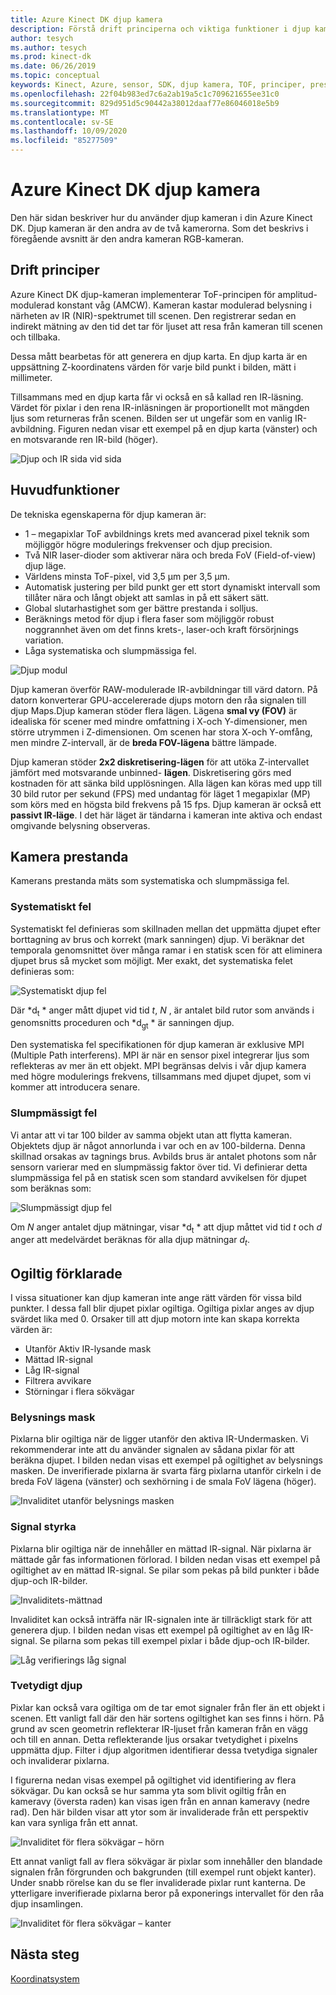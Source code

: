 ```yaml
---
title: Azure Kinect DK djup kamera
description: Förstå drift principerna och viktiga funktioner i djup kameran i din Azure Kinect DK.
author: tesych
ms.author: tesych
ms.prod: kinect-dk
ms.date: 06/26/2019
ms.topic: conceptual
keywords: Kinect, Azure, sensor, SDK, djup kamera, TOF, principer, prestanda, ogiltighet
ms.openlocfilehash: 22f04b983ed7c6a2ab19a5c1c709621655ee31c0
ms.sourcegitcommit: 829d951d5c90442a38012daaf77e86046018e5b9
ms.translationtype: MT
ms.contentlocale: sv-SE
ms.lasthandoff: 10/09/2020
ms.locfileid: "85277509"
---
```

# <a name="azure-kinect-dk-depth-camera"></a>Azure Kinect DK djup kamera

Den här sidan beskriver hur du använder djup kameran i din Azure Kinect DK. Djup kameran är den andra av de två kamerorna. Som det beskrivs i föregående avsnitt är den andra kameran RGB-kameran.  

## <a name="operating-principles"></a>Drift principer

Azure Kinect DK djup-kameran implementerar ToF-principen för amplitud-modulerad konstant våg (AMCW). Kameran kastar modulerad belysning i närheten av IR (NIR)-spektrumet till scenen. Den registrerar sedan en indirekt mätning av den tid det tar för ljuset att resa från kameran till scenen och tillbaka.

Dessa mått bearbetas för att generera en djup karta. En djup karta är en uppsättning Z-koordinatens värden för varje bild punkt i bilden, mätt i millimeter.

Tillsammans med en djup karta får vi också en så kallad ren IR-läsning. Värdet för pixlar i den rena IR-inläsningen är proportionellt mot mängden ljus som returneras från scenen. Bilden ser ut ungefär som en vanlig IR-avbildning. Figuren nedan visar ett exempel på en djup karta (vänster) och en motsvarande ren IR-bild (höger).

![Djup och IR sida vid sida](./media/concepts/depth-camera-depth-ir.png)

## <a name="key-features"></a>Huvudfunktioner

De tekniska egenskaperna för djup kameran är:

- 1 – megapixlar ToF avbildnings krets med avancerad pixel teknik som möjliggör högre modulerings frekvenser och djup precision.
- Två NIR laser-dioder som aktiverar nära och breda FoV (Field-of-view) djup läge.
- Världens minsta ToF-pixel, vid 3,5 μm per 3,5 μm.
- Automatisk justering per bild punkt ger ett stort dynamiskt intervall som tillåter nära och långt objekt att samlas in på ett säkert sätt.
- Global slutarhastighet som ger bättre prestanda i solljus.
- Beräknings metod för djup i flera faser som möjliggör robust noggrannhet även om det finns krets-, laser-och kraft försörjnings variation.
- Låga systematiska och slumpmässiga fel.

![Djup modul](./media/concepts/depth-camera-depth-module.jpg)

Djup kameran överför RAW-modulerade IR-avbildningar till värd datorn. På datorn konverterar GPU-accelererade djups motorn den råa signalen till djup Maps.Djup kameran stöder flera lägen. Lägena **smal vy (FOV)** är idealiska för scener med mindre omfattning i X-och Y-dimensioner, men större utrymmen i Z-dimensionen. Om scenen har stora X-och Y-omfång, men mindre Z-intervall, är de **breda FOV-lägena** bättre lämpade.

Djup kameran stöder **2x2 diskretisering-lägen** för att utöka Z-intervallet jämfört med motsvarande unbinned- **lägen**. Diskretisering görs med kostnaden för att sänka bild upplösningen. Alla lägen kan köras med upp till 30 bild rutor per sekund (FPS) med undantag för läget 1 megapixlar (MP) som körs med en högsta bild frekvens på 15 fps. Djup kameran är också ett **passivt IR-läge**. I det här läget är tändarna i kameran inte aktiva och endast omgivande belysning observeras.

## <a name="camera-performance"></a>Kamera prestanda

Kamerans prestanda mäts som systematiska och slumpmässiga fel.

### <a name="systematic-error"></a>Systematiskt fel

Systematiskt fel definieras som skillnaden mellan det uppmätta djupet efter borttagning av brus och korrekt (mark sanningen) djup. Vi beräknar det temporala genomsnittet över många ramar i en statisk scen för att eliminera djupet brus så mycket som möjligt. Mer exakt, det systematiska felet definieras som:

![Systematiskt djup fel](./media/concepts/depth-camera-systematic-error.png)

Där *d<sub>t</sub> * anger mått djupet vid tid *t*, *N* , är antalet bild rutor som används i genomsnitts proceduren och *d<sub>gt</sub> * är sanningen djup.

Den systematiska fel specifikationen för djup kameran är exklusive MPI (Multiple Path interferens). MPI är när en sensor pixel integrerar ljus som reflekteras av mer än ett objekt. MPI begränsas delvis i vår djup kamera med högre modulerings frekvens, tillsammans med djupet djupet, som vi kommer att introducera senare.

### <a name="random-error"></a>Slumpmässigt fel

Vi antar att vi tar 100 bilder av samma objekt utan att flytta kameran. Objektets djup är något annorlunda i var och en av 100-bilderna. Denna skillnad orsakas av tagnings brus. Avbilds brus är antalet photons som når sensorn varierar med en slumpmässig faktor över tid. Vi definierar detta slumpmässiga fel på en statisk scen som standard avvikelsen för djupet som beräknas som:

![Slumpmässigt djup fel](./media/concepts/depth-camera-random-error.png)

Om *N* anger antalet djup mätningar, visar *d<sub>t</sub> * att djup måttet vid tid *t* och *d* anger att medelvärdet beräknas för alla djup mätningar *d<sub>t</sub>*.

## <a name="invalidation"></a>Ogiltig förklarade

I vissa situationer kan djup kameran inte ange rätt värden för vissa bild punkter. I dessa fall blir djupet pixlar ogiltiga. Ogiltiga pixlar anges av djup svärdet lika med 0. Orsaker till att djup motorn inte kan skapa korrekta värden är:

- Utanför Aktiv IR-lysande mask
- Mättad IR-signal
- Låg IR-signal
- Filtrera avvikare
- Störningar i flera sökvägar

### <a name="illumination-mask"></a>Belysnings mask

Pixlarna blir ogiltiga när de ligger utanför den aktiva IR-Undermasken. Vi rekommenderar inte att du använder signalen av sådana pixlar för att beräkna djupet. I bilden nedan visas ett exempel på ogiltighet av belysnings masken. De inverifierade pixlarna är svarta färg pixlarna utanför cirkeln i de breda FoV lägena (vänster) och sexhörning i de smala FoV lägena (höger).

![Invaliditet utanför belysnings masken](./media/concepts/depth-camera-invalidation-illumination-mask.png)

### <a name="signal-strength"></a>Signal styrka

Pixlarna blir ogiltiga när de innehåller en mättad IR-signal. När pixlarna är mättade går fas informationen förlorad. I bilden nedan visas ett exempel på ogiltighet av en mättad IR-signal. Se pilar som pekas på bild punkter i både djup-och IR-bilder.

![Invaliditets-mättnad](./media/concepts/depth-camera-invalidation-saturation.png)

Invaliditet kan också inträffa när IR-signalen inte är tillräckligt stark för att generera djup. I bilden nedan visas ett exempel på ogiltighet av en låg IR-signal. Se pilarna som pekas till exempel pixlar i både djup-och IR-bilder.

![Låg verifierings låg signal](./media/concepts/depth-camera-invalidation-low-signal.png)

### <a name="ambiguous-depth"></a>Tvetydigt djup

Pixlar kan också vara ogiltiga om de tar emot signaler från fler än ett objekt i scenen. Ett vanligt fall där den här sortens ogiltighet kan ses finns i hörn.  På grund av scen geometrin reflekterar IR-ljuset från kameran från en vägg och till en annan. Detta reflekterande ljus orsakar tvetydighet i pixelns uppmätta djup. Filter i djup algoritmen identifierar dessa tvetydiga signaler och invaliderar pixlarna.

I figurerna nedan visas exempel på ogiltighet vid identifiering av flera sökvägar. Du kan också se hur samma yta som blivit ogiltig från en kameravy (översta raden) kan visas igen från en annan kameravy (nedre rad). Den här bilden visar att ytor som är invaliderade från ett perspektiv kan vara synliga från ett annat.

![Invaliditet för flera sökvägar – hörn](./media/concepts/depth-camera-invalidation-multipath.png)

Ett annat vanligt fall av flera sökvägar är pixlar som innehåller den blandade signalen från förgrunden och bakgrunden (till exempel runt objekt kanter). Under snabb rörelse kan du se fler invaliderade pixlar runt kanterna. De ytterligare inverifierade pixlarna beror på exponerings intervallet för den råa djup insamlingen.

![Invaliditet för flera sökvägar – kanter](./media/concepts/depth-camera-invalidation-edge.png)

## <a name="next-steps"></a>Nästa steg

[Koordinatsystem](coordinate-systems.md)
